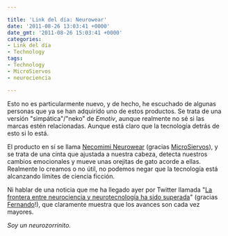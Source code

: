 ```yaml
---

title: 'Link del día: Neurowear'
date: '2011-08-26 13:03:41 +0000'
date_gmt: '2011-08-26 15:03:41 +0000'
categories:
- Link del día
- Technology
tags:
- Technology
- MicroSiervos
- neurociencia

---
```


Esto no es particularmente nuevo, y de hecho, he escuchado de algunas personas que ya se han adquirido uno de estos productos. Se trata de una versión "simpática"/"neko" de _Emotiv_, aunque realmente no sé si las marcas estén relacionadas. Aunque está claro que la tecnología detrás de esto si lo está.

El producto en sí se llama [Necomimi Neurowear](http://neurowear.net/) (gracias [MicroSiervos](http://wtf.microsiervos.com/frikismo/necomimi-orejas-gato-reaccionan-emociones.html)), y se trata de una cinta que ajustada a nuestra cabeza, detecta nuestros cambios emocionales y mueve unas orejitas de gato acorde a ellas. Realmente lo creamos o no útil, no podemos negar que la tecnología está alcanzando límites de ciencia ficción.

Ni hablar de una noticia que me ha llegado ayer por Twitter llamada "[La frontera entre neurociencia y neurotecnología ha sido superada](http://www.tendencias21.net/La-frontera-entre-neurociencia-y-neurotecnologia-ha-sido-superada_a7252.html)" (gracias [Fernando](http://twitter.com/#!/floresf/status/106541578084036608)!), que claramente muestra que los avances son cada vez mayores.

_Soy un neurozorrinito._
